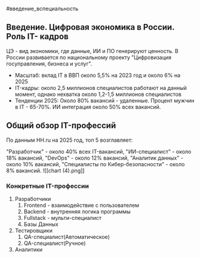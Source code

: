  #введение_вспециальность 
## Введение. Цифровая экономика в России. Роль IT- кадров

ЦЭ - вид экономики, где данные, ИИ и ПО генерируют ценность. В России развивается по национальному проекту "Цифровизация госуправления, бизнеса и услуг". 

- Масштаб: вклад IT в ВВП около 5,5% на 2023 год и около 6% на 2025
- IT-кадры: около 2,5 миллионов специалистов работают на данный момент, однако нехватка около 1,2-1,5 миллионов специалистов  
- Тенденции 2025: Около 80% вакансий - удаленные. Процент мужчин в IT - 65-70%. ИИ интеграция около 50% всех вакансий.

## Общий обзор IT-профессий 

По данным HH.ru на 2025 год, топ 5 возглавляет: 

"Разработчик" - около 40% всех IT-вакансий,
"ИИ-специалист" - около 18%  вакансий, 
"DevOps" - около 12% вакансий,
"Аналитик данных" - около 10% вакансий, 
"Специалисты по Кибер-безопасности" - около 8% вакансий.
![[chart (4).png]]

### Конкретные IT-профессии 

1.  Разработчики
	1. Frontend - взаимодействие с пользователем
	2. Backend - внутренняя логика программы
	3. Fullstack - мульти-специалист
	4. Базы Данных
2.  Тестировщики
	1. QA-специалист(Автоматическое)
	2. QA-специалист(Ручное)
3. Аналитики

